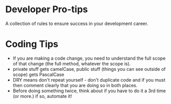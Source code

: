 # Developer Pro-tips
A collection of rules to ensure success in your development career.

# Coding Tips
- If you are making a code change, you need to understand the full scope of that change (the full method, whatever the scope is).
- private stuff gets camelCase, public stuff (things you can see outside of scope) gets PascalCase
- DRY means don't repeat yourself - don't duplicate code and if you must then comment clearly that you are doing so in both places.
- Before doing something twice, think about if you have to do it a 3rd time (or more.) if so, automate it!
